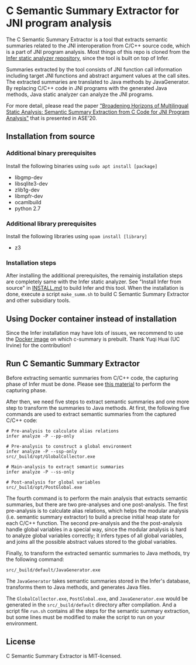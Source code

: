 # C Semantic Summary Extractor for JNI program analysis 

The C Semantic Summary Extractor is a tool that extracts semantic summaries related to the JNI interoperation from C/C++ source code, which is a part of JNI program analysis. Most things of this repo is cloned from the [Infer static analyzer repository](https://github.com/facebook/infer), since the tool is built on top of Infer.

Summaries extracted by the tool consists of JNI function call information including target JNI functions and abstract argument values at the call sites. The extracted summaries are translated to Java methods by JavaGenerator. By replacing C/C++ code in JNI programs with the generated Java methods, Java static analyzer can analyze the JNI programs. 

For more detail, please read the paper ["Broadening Horizons of Multilingual Static Analysis: Semantic Summary Extraction from C Code for JNI Program Analysis"](https://ieeexplore.ieee.org/abstract/document/9286029) that is presented in ASE'20.

## Installation from source

### Additional binary prerequisites
Install the following binaries using ```sudo apt install [package]```
- libgmp-dev 
- libsqlite3-dev 
- zlib1g-dev 
- libmpfr-dev
- ocamlbuild
- python 2.7

### Additional library prerequisites
Install the following libraries using ```opam install [library]```
- z3

### Installation steps
After installing the additional prerequisites, the remainig installation steps are completely same with the Infer static analyzer. See "Install Infer from source" in [INSTALL.md](https://github.com/facebook/infer/blob/master/INSTALL.md) to build Infer and this tool. When the installation is done, execute a script ``make_summ.sh`` to build C Semantic Summary Extractor and other subsidiary tools.

## Using Docker container instead of installation
Since the Infer installation may have lots of issues, we recommend to use the [Docker image](https://hub.docker.com/r/yhuai/c-summary-image) on which c-summary is prebuilt. Thank Yuqi Huai (UC Irvine) for the contribution!

## Run C Semantic Summary Extractor
Before extracting semantic summaries from C/C++ code, the capturing phase of Infer must be done. Please see [this material](https://fbinfer.com/docs/infer-workflow) to perform the capturing phase.

After then, we need five steps to extract semantic summaries and one more step to transform the summaries to Java methods. At first, the following five commands are used to extract semantic summaries from the captured C/C++ code:

```
# Pre-analysis to calculate alias relations
infer analyze -P --pp-only

# Pre-analysis to construct a global environment 
infer analyze -P --ssp-only
src/_build/opt/GlobalCollector.exe

# Main-analysis to extract semantic summaries
infer analyze -P --ss-only

# Post-analysis for global variables
src/_build/opt/PostGlobal.exe
```
The fourth command is to perform the main analysis that extracts semantic summaries, but there are two pre-analyses and one post-analysis. The first pre-analysis is to calculate alias relations, which helps the modular analysis (i.e. semantic summary extractor) to build a precise initial heap state for each C/C++ function. The second pre-analysis and the the post-analysis handle global variables in a special way, since the modular analysis is hard to analyze global variables correctly; it infers types of all global variables, and joins all the possible abstract values stored to the global variables. 

Finally, to transform the extracted semantic summaries to Java methods, try the following command:
```
src/_build/default/JavaGenerator.exe
```
The ```JavaGenerator``` takes semantic summaries stored in the Infer's database, transforms them to Java methods, and generates Java files. 

The ```GlobalCollector.exe```, ```PostGlobal.exe```, and ```JavaGenerator.exe``` would be generated in the ```src/_build/default``` directory after compilation. And a script file ```run.sh``` contains all the steps for the semantic summary extraction, but some lines must be modified to make the script to run on your environment.

## License

C Semantic Summary Extractor is MIT-licensed.

